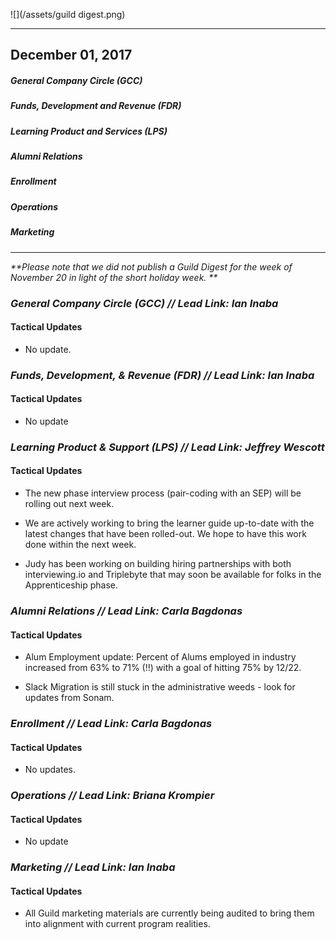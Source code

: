 ![](/assets/guild digest.png)

---

## December 01, 2017

##### General Company Circle \(GCC\)

##### Funds, Development and Revenue \(FDR\)

##### Learning Product and Services \(LPS\)

##### Alumni Relations

##### Enrollment

##### Operations

##### Marketing

---

_**Please note that we did not publish a Guild Digest for the week of November 20 in light of the short holiday week. **_

### _General Company Circle \(GCC\) // **Lead Link: Ian Inaba**_

#### Tactical Updates

* No update.

### 

### _Funds, Development, & Revenue \(FDR\) // **Lead Link: Ian Inaba**_

#### Tactical Updates

* No update

### 

### _Learning Product & Support \(LPS\) // **Lead Link: Jeffrey Wescott**_

#### Tactical Updates

* The new phase interview process \(pair-coding with an SEP\) will be rolling out next week.

* We are actively working to bring the learner guide up-to-date with the latest changes that have been rolled-out. We hope to have this work done within the next week.

* Judy has been working on building hiring partnerships with both interviewing.io and Triplebyte that may soon be available for folks in the Apprenticeship phase.

### 

### _Alumni Relations // Lead Link: Carla Bagdonas_

#### Tactical Updates

* Alum Employment update: Percent of Alums employed in industry increased from 63% to 71% \(!!\) with a goal of hitting 75% by 12/22.

* Slack Migration is still stuck in the administrative weeds - look for updates from Sonam.

### 

### _Enrollment // Lead Link: Carla Bagdonas_

#### Tactical Updates

* No updates.

### 

### _Operations // **Lead Link: Briana Krompier**_

#### Tactical Updates

* No update

### 

### _Marketing // L**ead Link: Ian Inaba**_

#### Tactical Updates

* All Guild marketing materials are currently being audited to bring them into alignment with current program realities. 



